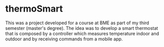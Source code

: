 # thermoSmart

This was a project developed for a course at BME as part of my third semester (master's degree). The idea was to develop a smart thermostat that is composed by a controller which measures temperature indoor and outdoor and by receiving commands from a mobile app.
